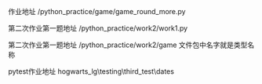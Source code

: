 作业地址 /python_practice/game/game_round_more.py

第二次作业第一题地址 /python_practice/work2/work1.py

第二次作业第一题地址 /python_practice/work2/game 文件包中名字就是类型名称

pytest作业地址 hogwarts_lg\testing\third_test\dates